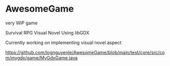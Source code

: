# AwesomeGame
very WIP game

Survival RPG Visual Novel
Using libGDX

Currently working on implementing visual novel aspect

https://github.com/lognguyenle/AwesomeGame/blob/main/test/core/src/com/mygdx/game/MyGdxGame.java
